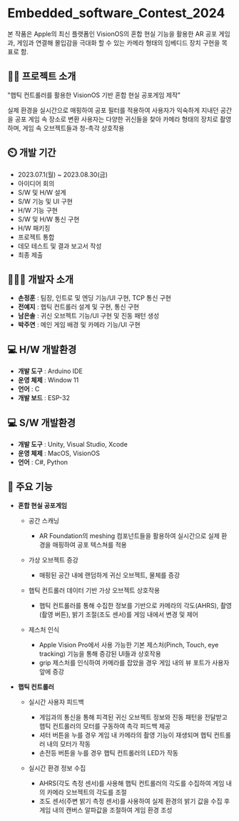 # Embedded_software_Contest_2024

본 작품은 Apple의 최신 플랫폼인 VisionOS의 혼합 현실 기능을 활용한 AR 공포 게임과, 게임과 연결해 몰입감을 극대화 할 수 있는 카메라 형태의 임베디드 장치 구현을 목표로 함.

## 👨‍🏫 프로젝트 소개
"햅틱 컨트롤러를 활용한 VisionOS 기반 혼합 현실 공포게임 제작"

실제 환경을 실시간으로 매핑하여 공포 필터를 적용하여 사용자가 익숙하게 지내던 공간을 공포 게임 속 장소로 변환
사용자는 다양한 귀신들을 찾아 카메라 형태의 장치로 촬영하며, 게임 속 오브젝트들과 청-촉각 상호작용


## ⏲️ 개발 기간 
- 2023.07.1(월) ~ 2023.08.30(금)
- 아이디어 회의
- S/W 및 H/W 설계
- S/W 기능 및 UI 구현
- H/W 기능 구현
- S/W 및 H/W 통신 구현
- H/W 패키징
- 프로젝트 통합
- 데모 테스트 및 결과 보고서 작성
- 최종 제출
  
## 🧑‍🤝‍🧑 개발자 소개 
- **손정훈** : 팀장, 인트로 및 엔딩 기능/UI 구현, TCP 통신 구현
- **전예지** : 햅틱 컨트롤러 설계 및 구현, 통신 구현
- **남은솔** : 귀신 오브젝트 기능/UI 구현 및 진동 패턴 생성
- **박주연** : 메인 게임 배경 및 카메라 기능/UI 구현

## 💻 H/W 개발환경
- **개발 도구** : Arduino IDE
- **운영 체제** : Window 11
- **언어** : C
- **개발 보드** : ESP-32

## 💻 S/W 개발환경
- **개발 도구** : Unity, Visual Studio, Xcode
- **운영 체제** : MacOS, VisionOS
- **언어** : C#, Python

## 📌 주요 기능
- **혼합 현실 공포게임**
  - 공간 스캐닝
    - AR Foundation의 meshing 컴포넌트들을 활용하여 실시간으로 실제 환경을 매핑하여 공포 텍스쳐를 적용
  - 가상 오브젝트 증강
  
    - 매핑된 공간 내에 랜덤하게 귀신 오브젝트, 물체를 증강
  - 햅틱 컨트롤러 데이터 기반 가상 오브젝트 상호작용
    - 햅틱 컨트롤러를 통해 수집한 정보를 기반으로 카메라의 각도(AHRS), 촬영(촬영 버튼), 밝기 조절(조도 센서)를 게임 내에서 변경 및 제어
  - 제스처 인식
    - Apple Vision Pro에서 사용 가능한 기본 제스처(Pinch, Touch, eye tracking) 기능을 통해 증강된 UI들과 상호작용
    - grip 제스처를 인식하여 카메라를 잡았을 경우 게임 내의 뷰 포트가 사용자 앞에 증강


- **햅틱 컨트롤러**
  - 실시간 사용자 피드백
    - 게임과의 통신을 통해 피격된 귀신 오브젝트 정보와 진동 패턴을 전달받고 햅틱 컨트롤러의 모터를 구동하여 촉각 피드백 제공
    - 셔터 버튼을 누를 경우 게임 내 카메라의 촬영 기능이 재생되며 햅틱 컨트롤러 내의 모터가 작동
    - 손전등 버튼을 누를 경우 햅틱 컨트롤러의 LED가 작동

  - 실시간 환경 정보 수집
    - AHRS(각도 측정 센서)를 사용해 햅틱 컨트롤러의 각도를 수집하여 게임 내의 카메라 오브젝트의 각도를 조절
    - 조도 센서(주변 밝기 측정 센서)를 사용하여 실제 환경의 밝기 값을 수집 후 게임 내의 캔버스 알파값을 조절하여 게임 환경 조성
